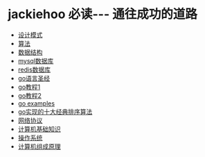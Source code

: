 # jackiehoo 必读--- 通往成功的道路

- [设计模式](http://www.runoob.com/design-pattern/design-pattern-intro.html)
- [算法]()
- [数据结构]()
- [mysql数据库]()
- [redis数据库]()
- [go语言圣经](https://github.com/ThomasHuke/books/blob/master/gopl-zh.pdf)
- [go教程1]()
- [go教程2]()
- [go examples]()
- [go实现的十大经典排序算法](https://github.com/ThomasHuke/Sorting-Algorithm)
- [网络协议]()
- [计算机基础知识]()
- [操作系统]()
- [计算机组成原理]()
